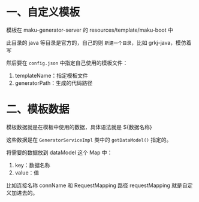 # 一、自定义模板

模板在 maku-generator-server 的 resources/template/maku-boot 中  

此目录的 java 等目录是官方的，自己的则 `新建一个目录`，比如 grkj-java，模仿着写  

然后要在 `config.json` 中指定自己使用的模板文件：
1. templateName：指定模板文件
2. generatorPath：生成的代码路径

# 二、模板数据

模板数据就是在模板中使用的数据，具体语法就是 ${数据名称}  

这些数据是在 `GeneratorServiceImpl` 类中的 `getDataModel()` 指定的。  

将需要的数据放到 dataModel 这个 Map 中：
1. key：数据名称
2. value：值

比如连接名称 connName 和 RequestMapping 路径 requestMapping 就是自定义加进去的。
